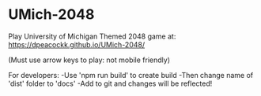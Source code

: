 # UMich-2048

Play University of Michigan Themed 2048 game at:
https://dpeacockk.github.io/UMich-2048/

(Must use arrow keys to play: not mobile friendly)

For developers:
-Use 'npm run build' to create build
-Then change name of 'dist' folder to 'docs'
-Add to git and changes will be reflected!
